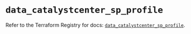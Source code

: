 # `data_catalystcenter_sp_profile`

Refer to the Terraform Registry for docs: [`data_catalystcenter_sp_profile`](https://registry.terraform.io/providers/ciscodevnet/catalystcenter/0.4.0/docs/data-sources/sp_profile).
